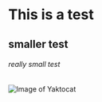 # This is a test
## smaller test
###### really small test

![Image of Yaktocat](https://octodex.github.com/images/yaktocat.png)

